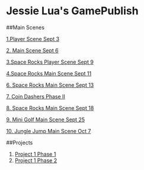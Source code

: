 # Jessie Lua's GamePublish

##Main Scenes

[1.Player Scene Sept 3](coin-dash/player_scene_sept_3/)

[2. Main Scene Sept 6](coin-dash/main_scene_09_04)

[3.Space Rocks Player Scene Sept 9](player_scene_09_09)

[4.Space Rocks Main Scene Sept 11](sr_main_09_11)

[6. Space Rocks Main Scene Sept 13](sr_main_09_13)

[7. Coin Dashers Phase II](coindashers_main_scene_09_16)

[8. Space Rocks Main Scene Sept 18](sr_main_09_18)

[9. Mini Golf Main Scene Sept 25](minigolf_main_scene_09_25)

[10. Jungle Jump Main Scene Oct 7](Jungle_Jump_main_scene_10_07)


##Projects

1. [Project 1 Phase 1](coin_dash_main_scene/)
2. [Project 1 Phase 2](coindashers_main_scene)
